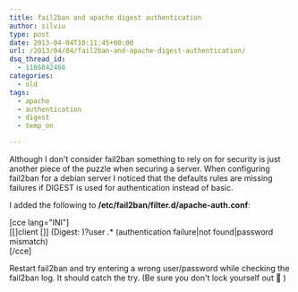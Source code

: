 ```yaml
---
title: fail2ban and apache digest authentication
author: silviu
type: post
date: 2013-04-04T10:11:45+00:00
url: /2013/04/04/fail2ban-and-apache-digest-authentication/
dsq_thread_id:
  - 1186042468
categories:
  - old
tags:
  - apache
  - authentication
  - digest
  - temp_on

---
```

Although I don't consider fail2ban something to rely on for security is just another piece of the puzzle when securing a server. When configuring fail2ban for a debian server I noticed that the defaults rules are missing failures if DIGEST is used for authentication instead of basic.

I added the following to **/etc/fail2ban/filter.d/apache-auth.conf**:

[cce lang="INI"]  
\[[]client <HOST>[]\] (Digest: )?user .* (authentication failure|not found|password mismatch)  
[/cce]

Restart fail2ban and try entering a wrong user/password while checking the fail2ban log. It should catch the try. (Be sure you don't lock yourself out 🙂 )